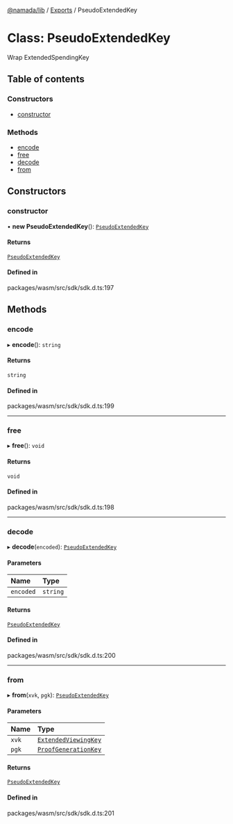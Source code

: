 [@namada/lib](../README.md) / [Exports](../modules.md) / PseudoExtendedKey

# Class: PseudoExtendedKey

Wrap ExtendedSpendingKey

## Table of contents

### Constructors

- [constructor](PseudoExtendedKey.md#constructor)

### Methods

- [encode](PseudoExtendedKey.md#encode)
- [free](PseudoExtendedKey.md#free)
- [decode](PseudoExtendedKey.md#decode)
- [from](PseudoExtendedKey.md#from)

## Constructors

### constructor

• **new PseudoExtendedKey**(): [`PseudoExtendedKey`](PseudoExtendedKey.md)

#### Returns

[`PseudoExtendedKey`](PseudoExtendedKey.md)

#### Defined in

packages/wasm/src/sdk/sdk.d.ts:197

## Methods

### encode

▸ **encode**(): `string`

#### Returns

`string`

#### Defined in

packages/wasm/src/sdk/sdk.d.ts:199

___

### free

▸ **free**(): `void`

#### Returns

`void`

#### Defined in

packages/wasm/src/sdk/sdk.d.ts:198

___

### decode

▸ **decode**(`encoded`): [`PseudoExtendedKey`](PseudoExtendedKey.md)

#### Parameters

| Name | Type |
| :------ | :------ |
| `encoded` | `string` |

#### Returns

[`PseudoExtendedKey`](PseudoExtendedKey.md)

#### Defined in

packages/wasm/src/sdk/sdk.d.ts:200

___

### from

▸ **from**(`xvk`, `pgk`): [`PseudoExtendedKey`](PseudoExtendedKey.md)

#### Parameters

| Name | Type |
| :------ | :------ |
| `xvk` | [`ExtendedViewingKey`](ExtendedViewingKey.md) |
| `pgk` | [`ProofGenerationKey`](ProofGenerationKey.md) |

#### Returns

[`PseudoExtendedKey`](PseudoExtendedKey.md)

#### Defined in

packages/wasm/src/sdk/sdk.d.ts:201
